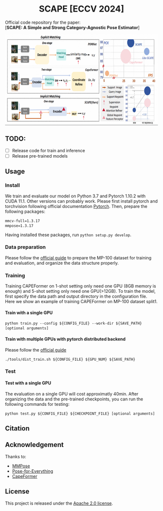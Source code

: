<h1 align="center">SCAPE [ECCV 2024]</h1>

Official code repository for the paper:  
[**SCAPE: A Simple and Strong Category-Agnostic Pose Estimator**]  


<p align="center"><img src="assets/intor1.png" width = "600" height = "300"></p>


## TODO:
- [ ] Release code for train and inference
- [ ] Release pre-trained models

## Usage

### Install
We train and evaluate our model on Python 3.7 and Pytorch 1.10.2 with CUDA 11.1. Other versions can probably work. Please first install pytorch and torchvision following official documentation [Pytorch](https://pytorch.org/get-started/previous-versions/). Then, prepare the following packages:
```
mmcv-full=1.3.17
mmpose=1.3.17
```
Having installed these packages, run `python setup.py develop`.

### Data preparation
Please follow the [official guide](https://github.com/luminxu/Pose-for-Everything) to prepare the MP-100 dataset for training and evaluation, and organize the data structure properly. 

### Training
Training CAPEFormer on 1-shot setting only need one GPU (8GB memory is enough) and 5-shot setting only need one GPU(>12GB). To train the model, first specify the data path and output directory in the configuration file. Here we show an example of training CAPEFormer on MP-100 dataset split1. 


#### Train with a single GPU
```shell
python train.py --config ${CONFIG_FILE} --work-dir ${SAVE_PATH} [optional arguments]
```

#### Train with multiple GPUs with pytorch distributed backend
Please follow the [official guide](https://github.com/luminxu/Pose-for-Everything)
```shell
./tools/dist_train.sh ${CONFIG_FILE} ${GPU_NUM} ${SAVE_PATH}
```

### Test


#### Test with a single GPU
The evaluation on a single GPU will cost approximatly 40min. After organizing the data and the pre-trained checkpoints, you can run the following commands for testing:
```shell
python test.py ${CONFIG_FILE} ${CHECKPOINT_FILE} [optional arguments]
```

## Citation


## Acknowledgement

Thanks to:

- [MMPose](https://github.com/open-mmlab/mmpose)
- [Pose-for-Everything](https://github.com/luminxu/Pose-for-Everything)
- [CapeFormer](https://github.com/luminxu/Pose-for-Everything)

## License

This project is released under the [Apache 2.0 license](LICENSE).
